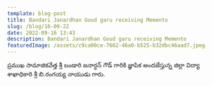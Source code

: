 ```yaml
---
template: blog-post
title: Bandari Janardhan Goud garu receiving Memento
slug: /blog/16-09-22
date: 2022-09-16 13:43
description: Bandari Janardhan Goud garu receiving Memento
featuredImage: /assets/c9ca00ce-7662-46a0-b525-b32dbc46aad7.jpeg
---
```

ప్రముఖ సామాజికవేత్త శ్రీ బండారి జనార్ధన్ గౌడ్  గారికి జ్ఞాపిక అందజేస్తున్న జిల్లా విద్యా శాఖాధికారి శ్రీ బి.రంగయ్య నాయుడు గారు.